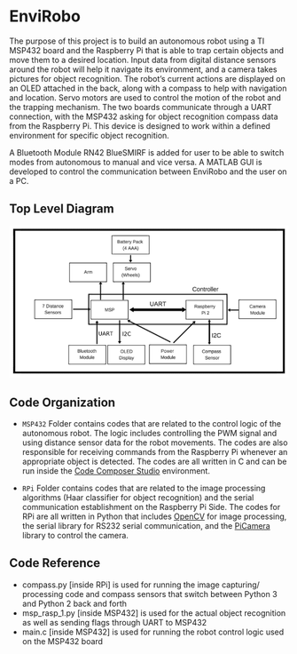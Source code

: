 EnviRobo
========================

The purpose of this project is to build an autonomous robot using a TI MSP432 board and the
Raspberry Pi that is able to trap certain objects and move them to a desired location. Input data
from digital distance sensors around the robot will help it navigate its environment, and a camera
takes pictures for object recognition. The robot’s current actions are displayed on an OLED
attached in the back, along with a compass to help with navigation and location. Servo motors
are used to control the motion of the robot and the trapping mechanism. The two boards
communicate through a UART connection, with the MSP432 asking for object recognition
compass data from the Raspberry Pi. This device is designed to work within a defined
environment for specific object recognition. 

A Bluetooth Module RN42 BlueSMIRF is added for user to be able 
to switch modes from autonomous to manual and vice versa. A MATLAB GUI is developed
to control the communication between EnviRobo and the user on a PC.

Top Level Diagram
-------------------------------
![Alt text](https://github.com/map34/EnviRobo/blob/master/TopLevelDiagram.png "Figure 1: Top Level Diagram of EnviRobo")

Code Organization
-------------------------------
* `MSP432` Folder
contains codes that are related to the control logic of the autonomous robot. The logic includes controlling the PWM signal and using distance sensor data for the robot movements. The codes are also responsible for receiving commands from the Raspberry Pi whenever an appropriate object is detected. The codes are all written in C and can be run inside the [Code Composer Studio](http://www.ti.com/tool/ccstudio) environment.

* `RPi` Folder
contains codes that are related to the image processing algorithms (Haar classifier for object recognition) and the serial communication establishment on the Raspberry Pi Side. The codes for RPi are all written in Python that includes [OpenCV](http://opencv.org/) for image processing, the serial library for RS232 serial communication, and the  [PiCamera](https://picamera.readthedocs.io/en/release-1.10/) library to control the camera.

Code Reference
-------------------------------
* compass.py [inside RPi] is used for running the image capturing/ processing code and compass
sensors that switch between Python 3 and Python 2 back and forth
* msp_rasp_1.py [inside MSP432] is used for the actual object recognition as well as sending flags through
UART to MSP432
* main.c [inside MSP432] is used for running the robot control logic used on the MSP432 board
